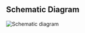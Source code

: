 ## Schematic Diagram

![Schematic diagram](https://user-images.githubusercontent.com/102732132/164884018-dc048c3e-62e0-451e-afd3-f1d4992a1e9a.png)
